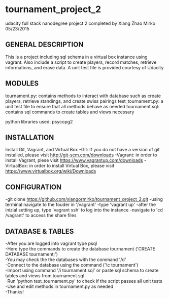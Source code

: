 # tournament_project_2
udacity full stack nanodegree project 2 completed by Xiang Zhao Mirko
05/23/2015

GENERAL DESCRIPTION
-------------------
This is a project including sql schema in a virtual box instance using vagrant. Also include a script to create players, record matches, retrieve informations, and erase data. A unit test file is provided courtesy of Udacity

MODULES
-------------------
tournament.py: contains methods to interact with database such as create players, retrieve standings, and create swiss pairings
test_tournament.py: a unit test file to ensure that all methods behave as needed
tournament.sql: contains sql commands to create tables and views necessary

python libraries used: psycopg2

INSTALLATION
-------------------
Install Git, Vagrant, and Virtual Box
-Git: If you do not have a version of git installed, please visit http://git-scm.com/downloads
-Vagrant: in order to install Vagrant, plese visit https://www.vagrantup.com/downloads
-VirtualBox: in order to install Virtual Box, please visit https://www.virtualbox.org/wiki/Downloads

CONFIGURATION
-------------------
-git clone https://github.com/xiangormirko/tournament_project_2.git 
-using terminal navigate to the fouder in '/vagrant'
-type 'vagrant up'
-after the inizial setting up, type 'vagrant ssh' to log into the instance
-navigate to 'cd /vagrant' to access the share files

DATABASE & TABLES
-------------------
-After you are logged into vagrant type psql  
-Here type the commands to create the database tournament ('CREATE DATABASE tournament;')  
-You may check the the databases with the command '/d'  
-Connect to the database using the command ('\c tournament')  
-Import using command '/i tournament.sql' or paste sql schema to create tables and views from tournament.sql  
-Run 'python test_tournament.py' to check if the script passes all unit tests  
-Use and edit methods in tournament.py as needed  
-Thanks!  




